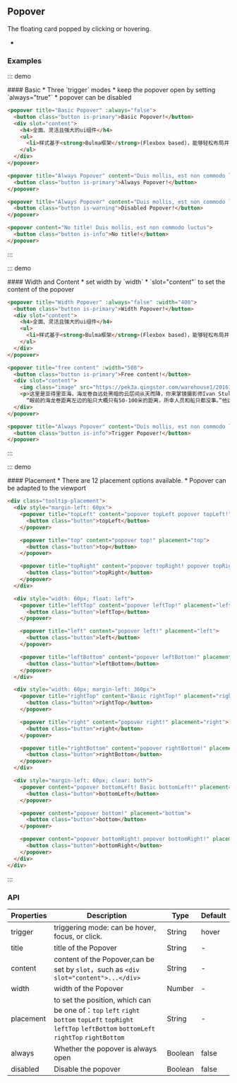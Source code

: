 ## Popover

The floating card popped by clicking or hovering.

-


### Examples

::: demo
<summary>
  #### Basic
  * Three `trigger` modes
  * keep the popover open by setting `always="true"`
  * popover can be disabled
</summary>

```html
<popover title="Basic Popover" :always="false">
  <button class="button is-primary">Basic Popover!</button>
  <div slot="content">
    <h4>全面、灵活且强大的ui组件</h4>
    <ul>
      <li>样式基于<strong>Bulma框架</strong>(Flexbox based)，能够轻松布局并可定制化</li>
    </ul>
  </div>
</popover>

<popover title="Always Popover" content="Duis mollis, est non commodo luctus" :always="true">
  <button class="button is-primary">Always Popover!</button>
</popover>

<popover title="Always Popover" content="Duis mollis, est non commodo luctus" :disabled="true">
  <button class="button is-warning">Disabled Popover!</button>
</popover>

<popover content="No title! Duis mollis, est non commodo luctus">
  <button class="button is-info">No title!</button>
</popover>

```
:::

::: demo
<summary>
  #### Width and Content
  * set width by `width`
  * `slot="content"` to set the content of the popover
</summary>

```html
<popover title="Width Popover" :always="false" :width="400">
  <button class="button is-primary">Width Popover!</button>
  <div slot="content">
    <h4>全面、灵活且强大的ui组件</h4>
    <ul>
      <li>样式基于<strong>Bulma框架</strong>(Flexbox based)，能够轻松布局并可定制化</li>
    </ul>
  </div>
</popover>

<popover title="free content" :width="500">
  <button class="button is-primary">Free content!</button>
  <div slot="content">
    <img class="image" src="https://pek3a.qingstor.com/warehouse1/20161205045719651.jpg" style="float: left;margin-bottom: 8px" width="260">
    <p>这里是亚得里亚海，海龙卷自远处黑暗的云层间从天而降，你来掌镜摄影师Ivan Stulić在克罗地亚一个小岛上拍下了这张照片。
      “眼前的海龙卷距离左边的船只大概只有50-100米的距离，所幸人员和船只都没事。”他这样说道。</p>
  </div>
</popover>

<popover title="Always Popover" content="Duis mollis, est non commodo luctus" trigger="hover">
  <button class="button is-info">Trigger Popover!</button>
</popover>

```
:::



::: demo
<summary>
  #### Placement
  * There are 12 placement options available.
  * Popover can be adapted to the viewport
</summary>

```html
<div class="tooltip-placement">
  <div style="margin-left: 60px">
    <popover title="topLeft" content="popover topLeft popover topLeft!" placement="topLeft">
      <button class="button">topLeft</button>
    </popover>

    <popover title="top" content="popover top!" placement="top">
      <button class="button">top</button>
    </popover>

    <popover title="topRight" content="popover topRight! popover topRight!" placement="topRight">
      <button class="button">topRight</button>
    </popover>
  </div>

  <div style="width: 60px; float: left">
    <popover title="leftTop" content="popover leftTop!" placement="leftTop">
      <button class="button">leftTop</button>
    </popover>

    <popover title="left" content="popover left!" placement="left">
      <button class="button">left</button>
    </popover>

    <popover title="leftBottom" content="popover leftBottom!" placement="leftBottom">
      <button class="button">leftBottom</button>
    </popover>
  </div>

  <div style="width: 60px; margin-left: 360px">
    <popover title="rightTop" content="Basic rightTop!" placement="rightTop">
      <button class="button">rightTop</button>
    </popover>

    <popover title="right" content="popover right!" placement="right">
      <button class="button">right</button>
    </popover>

    <popover title="rightBottom" content="popover rightBottom!" placement="rightBottom">
      <button class="button">rightBottom</button>
    </popover>
  </div>

  <div style="margin-left: 60px; clear: both">
    <popover content="popover bottomLeft! Basic bottomLeft!" placement="bottomLeft">
      <button class="button">bottomLeft</button>
    </popover>

    <popover content="popover bottom!" placement="bottom">
      <button class="button">bottom</button>
    </popover>

    <popover content="popover bottomRight! popover bottomRight!" placement="bottomRight">
      <button class="button">bottomRight</button>
    </popover>
  </div>
</div>
```
:::

### API

| Properties        | Description           | Type        | Default       |
|------------|----------------|-------------------|--------------|
| trigger    | triggering mode: can be hover, focus, or click.| String | hover    |
| title | title of the Popover | String | - |
| content | content of the Popover,can be set by `slot`，such as `<div slot="content">...</div>` | String | - |
| width | width of the Popover | Number | - |
| placement | to set the position, which can be one of：`top` `left` `right` `bottom` `topLeft` `topRight` `leftTop` `leftBottom` `bottomLeft` `rightTop` `rightBottom` | String | - |
| always | Whether the popover is always open | Boolean | false   |
| disabled | Disable the popover  | Boolean | false   |

